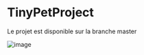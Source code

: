 # TinyPetProject

Le projet est disponible sur la branche master 


![image](https://user-images.githubusercontent.com/80095833/170880621-c9e41255-c23c-43bf-a625-e291c2d9b451.png)


